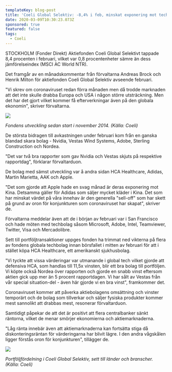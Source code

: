 ```yaml
---
templateKey: blog-post
title: 'Coeli Global Selektiv: -8,4% i feb, minskat exponering mot techbolag'
date: 2020-03-09T10:30:23.073Z
sponsored: true
featured: false
tags:
  - Coeli
---
```

STOCKHOLM (Fonder Direkt) Aktiefonden Coeli Global Selektivt tappade 8,4 procenten i februari, vilket var 0,8 procentenheter sämre än dess jämförelseindex (MSCI AC World NTR).

Det framgår av en månadskommentar från förvaltarna Andreas Brock och Henrik Milton för aktiefonden Coeli Global Selektiv avseende februari.

"Vi skrev om coronaviruset redan förra månaden men då trodde marknaden att det inte skulle drabba Europa och USA i någon större utsträckning. Men det har det gjort vilket kommer få efterverkningar även på den globala ekonomin", skriver förvaltarna.

![](/img/selektiv.PNG)

*Fondens utveckling sedan start i november 2014. (Källa: Coeli)*

De största bidragen till avkastningen under februari kom från en ganska blandad skara bolag - Nvidia, Vestas Wind Systems, Adobe, Sterling Construction och Nordea.

"Det var två bra rapporter som gav Nvidia och Vestas skjuts på respektive rapportdag", förklarar förvaltarduon.

De bolag med sämst utveckling var å andra sidan HCA Healthcare, Adidas, Martin Marietta, AAK och Apple.

"Det som gjorde att Apple hade en svag månad är deras exponering mot Kina. Detsamma gäller för Adidas som säljer mycket kläder i Kina. Det som har minskat värdet på våra innehav är den generella "sell-off" som har skett på grund av oron för konjunkturen som coronaviruset har skapat", skriver de.

Förvaltarna meddelar även att de i början av februari var i San Francisco och hade möten med techbolag såsom Microsoft, Adobe, Intel, Teamviewer, Twitter, Visa och Mercadolibre.

Sett till portföljtransaktioner uppges fonden ha trimmat ned vikterna på flera av fondens globala techbolag innan börsfallet i mitten av februari för att i stället köpa HCA Healthcare, ett amerikanskt sjukhusbolag.

"Vi tyckte att vissa värderingar var utmanande i global tech vilket gjorde att defensiva HCA, som handlas till 11,5x vinsten, blir ett bra bolag till portföljen. Vi köpte också Nordea över rapporten och gjorde en snabb vinst eftersom aktien gick upp mer än 5 procent rapportdagen. Vi har sålt av Vestas från vår special situation-del - även här gjorde vi en bra vinst", framkommer det.

Coronaviruset kommer att påverka aktiebolagens omsättning och vinster temporärt och de bolag som tillverkar och säljer fysiska produkter kommer mest sannolikt att drabbas mest, resonerar förvaltarduon.

Samtidigt påpekar de att det är positivt att flera centralbanker sänkt räntorna, vilket de menar smörjer ekonomierna och aktiemarknaderna.

"Låg ränta innebär även att aktiemarknaderna kan fortsätta stiga då diskonteringsräntan för värderingarna har blivit lägre. I den andra vågskålen ligger förstås oron för konjunkturen", tillägger de.

![](/img/selektiv2.PNG)

*Portföljfördelning i Coeli Global Selektiv, sett till länder och branscher. (Källa: Coeli)*
